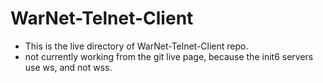 # WarNet-Telnet-Client
  - This is the live directory of WarNet-Telnet-Client repo.
  - not currently working from the git live page, because the init6 servers use ws, and not wss.
